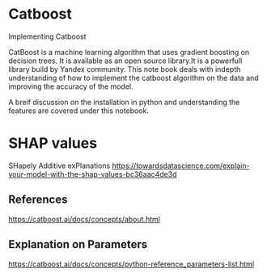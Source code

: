 # Catboost
Implementing Catboost

CatBoost is a machine learning algorithm that uses gradient boosting on decision trees. It is available as an open source library.It is a powerfull library build by Yandex community.
This note book deals with indepth understanding of how to implement the catboost algorithm on the data and improving the accuracy of the model.

A breif discussion on the installation in python and understanding the features are covered under this notebook.

# SHAP values
SHapely Additive exPlanations
https://towardsdatascience.com/explain-your-model-with-the-shap-values-bc36aac4de3d

## References 
https://catboost.ai/docs/concepts/about.html

## Explanation on Parameters
https://catboost.ai/docs/concepts/python-reference_parameters-list.html
